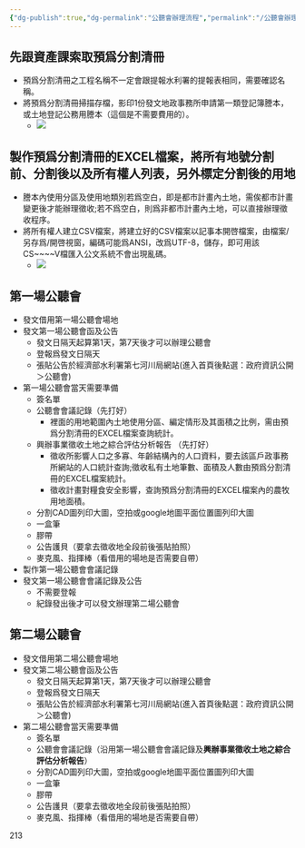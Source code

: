 ```yaml
---
{"dg-publish":true,"dg-permalink":"公聽會辦理流程","permalink":"/公聽會辦理流程/","noteIcon":""}
---
```



## 先跟資產課索取預爲分割清冊
- 預爲分割清冊之工程名稱不一定會跟提報水利署的提報表相同，需要確認名稱。
- 將預爲分割清冊掃描存檔，影印1份發文地政事務所申請第一類登記簿謄本，或土地登記公務用謄本（這個是不需要費用的）。
	- ![](/img/user/work/_attachments/公聽會辦理流程1.png)

## 製作預爲分割清冊的EXCEL檔案，將所有地號分割前、分割後以及所有權人列表，另外標定分割後的用地
- 謄本內使用分區及使用地類別若爲空白，即是都市計畫內土地，需俟都市計畫變更後才能辦理徵收;若不爲空白，則爲非都市計畫內土地，可以直接辦理徵收程序。
- 將所有權人建立CSV檔案，將建立好的CSV檔案以記事本開啓檔案，由檔案/另存爲/開啓視窗，編碼可能爲ANSI，改爲UTF-8，儲存，即可用該CS~~~~V檔匯入公文系統不會出現亂碼。
	- ![](/img/user/work/_attachments/公聽會辦理流程2.png)

## 第一場公聽會
- 發文借用第一場公聽會場地
- 發文第一場公聽會函及公告
	- 發文日隔天起算第1天，第7天後才可以辦理公聽會
	- 登報爲發文日隔天
	- 張貼公告於經濟部水利署第七河川局網站(進入首頁後點選：政府資訊公開＞公聽會)
- 第一場公聽會當天需要準備
	- 簽名單
	- 公聽會會議記錄（先打好）
		- 裡面的用地範圍內土地使用分區、編定情形及其面積之比例，需由預爲分割清冊的EXCEL檔案查詢統計。
	- 興辦事業徵收土地之綜合評估分析報告 （先打好）
		- 徵收所影響人口之多寡、年齡結構內的人口資料，要去該區戶政事務所網站的人口統計查詢;徵收私有土地筆數、面積及人數由預爲分割清冊的EXCEL檔案統計。
		- 徵收計畫對糧食安全影響，查詢預爲分割清冊的EXCEL檔案內的農牧用地面積。
	- 分割CAD圖列印大圖，空拍或google地圖平面位置圖列印大圖
	- 一盒筆
	- 膠帶
	- 公告護貝（要拿去徵收地全段前後張貼拍照）
	- 麥克風、指揮棒（看借用的場地是否需要自帶）
- 製作第一場公聽會會議記錄
- 發文第一場公聽會會議記錄及公告
	- 不需要登報
	- 紀錄發出後才可以發文辦理第二場公聽會

## 第二場公聽會
- 發文借用第二場公聽會場地
- 發文第二場公聽會函及公告
	- 發文日隔天起算第1天，第7天後才可以辦理公聽會
	- 登報爲發文日隔天
	- 張貼公告於經濟部水利署第七河川局網站(進入首頁後點選：政府資訊公開＞公聽會)
- 第二場公聽會當天需要準備
	- 簽名單
	- 公聽會會議記錄（沿用第一場公聽會會議記錄及**興辦事業徵收土地之綜合評估分析報告**）
	- 分割CAD圖列印大圖，空拍或google地圖平面位置圖列印大圖
	- 一盒筆
	- 膠帶
	- 公告護貝（要拿去徵收地全段前後張貼拍照）
	- 麥克風、指揮棒（看借用的場地是否需要自帶）

213
